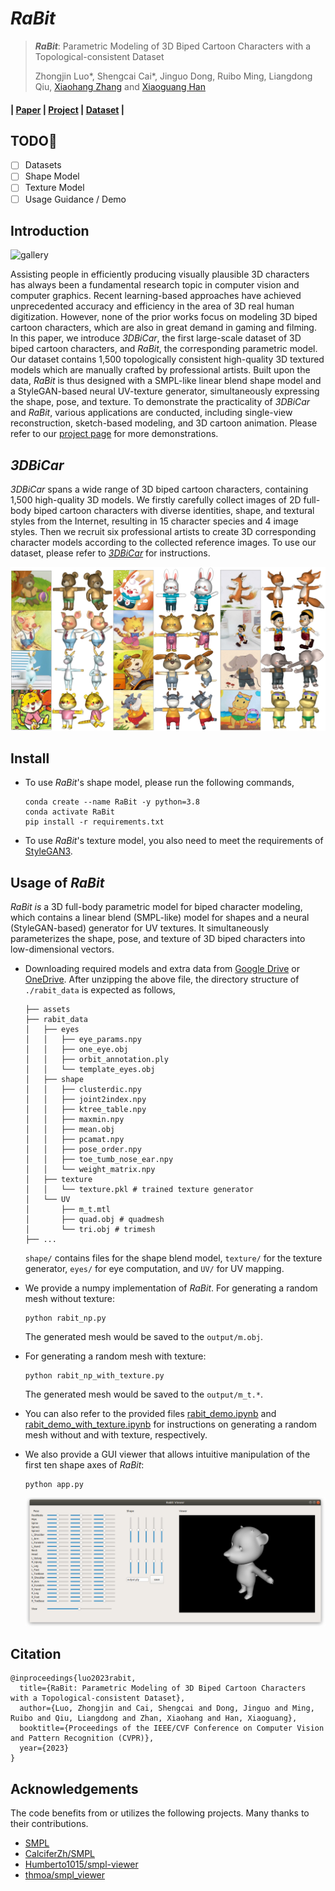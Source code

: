 # *RaBit*

> ***RaBit***: Parametric Modeling of 3D Biped Cartoon Characters with a Topological-consistent Dataset
>
> Zhongjin Luo*, Shengcai Cai*, Jinguo Dong, Ruibo Ming, Liangdong Qiu, [Xiaohang Zhang](https://xiaohangzhan.github.io/) and [Xiaoguang Han](https://gaplab.cuhk.edu.cn/)

#### | [Paper](https://arxiv.org/abs/2303.12564) | [Project](https://gaplab.cuhk.edu.cn/projects/RaBit/) | [Dataset](https://gaplab.cuhk.edu.cn/projects/RaBit/dataset.html) |

## TODO:triangular_flag_on_post:

- [ ] Datasets
- [ ] Shape Model
- [ ] Texture Model
- [ ] Usage Guidance / Demo

## Introduction

![gallery](./assets/fig_teaser.png)

Assisting people in efficiently producing visually plausible 3D characters has always been a fundamental research topic in computer vision and computer graphics. Recent learning-based approaches have achieved unprecedented accuracy and efficiency in the area of 3D real human digitization. However, none of the prior works focus on modeling 3D biped cartoon characters, which are also in great demand in gaming and filming. In this paper, we introduce *3DBiCar*, the first large-scale dataset of 3D biped cartoon characters, and *RaBit*, the corresponding parametric model. Our dataset contains 1,500 topologically consistent high-quality 3D textured models which are manually crafted by professional artists. Built upon the data, *RaBit* is thus designed with a SMPL-like linear blend shape model and a StyleGAN-based neural UV-texture generator, simultaneously expressing the shape, pose, and texture. To demonstrate the practicality of *3DBiCar* and *RaBit*, various applications are conducted, including single-view reconstruction, sketch-based modeling, and 3D cartoon animation. Please refer to our [project page](https://gaplab.cuhk.edu.cn/projects/RaBit/) for more demonstrations.

## *3DBiCar*

*3DBiCar* spans a wide range of 3D biped cartoon characters, containing 1,500 high-quality 3D models. We firstly carefully collect images of 2D full-body biped cartoon characters with diverse identities, shape, and textural styles from the Internet, resulting in 15 character species and 4 image styles. Then we recruit six professional artists to create 3D corresponding character models according to the collected reference images. To use our dataset, please refer to [*3DBiCar*](https://gaplab.cuhk.edu.cn/projects/RaBit/dataset.html) for instructions.

![gallery](./assets/fig_dataset_gallery.png)

## Install

- To use *RaBit*'s shape model, please run the following commands,

  ```
  conda create --name RaBit -y python=3.8
  conda activate RaBit
  pip install -r requirements.txt
  ```

- To use *RaBit*'s texture model, you also need to meet the requirements of [StyleGAN3](https://github.com/NVlabs/stylegan3).

## **Usage of *RaBit***

*RaBit is* a 3D full-body parametric model for biped character modeling, which contains a linear blend (SMPL-like) model for shapes and a neural (StyleGAN-based) generator for UV textures. It simultaneously parameterizes the shape, pose, and texture of 3D biped characters into low-dimensional vectors.

- Downloading required models and extra data from [Google Drive](https://drive.google.com/file/d/1yvweTYPKtmuMt5Eu7CHZ4-Do4CRYLFtp/view?usp=sharing) or [OneDrive](https://cuhko365-my.sharepoint.com/:u:/g/personal/220019015_link_cuhk_edu_cn/EfrbrGVpsUlDuE4zZDfsJlIB-QzgUDb9GZO9MInG0ecWkQ?e=kC79nL). After unzipping the above file, the directory structure of `./rabit_data` is expected as follows,

  ```
  ├── assets
  ├── rabit_data
  │   ├── eyes
  │   │   ├── eye_params.npy
  │   │   ├── one_eye.obj
  │   │   ├── orbit_annotation.ply
  │   │   └── template_eyes.obj
  │   ├── shape
  │   │   ├── clusterdic.npy
  │   │   ├── joint2index.npy
  │   │   ├── ktree_table.npy
  │   │   ├── maxmin.npy
  │   │   ├── mean.obj
  │   │   ├── pcamat.npy
  │   │   ├── pose_order.npy
  │   │   ├── toe_tumb_nose_ear.npy
  │   │   └── weight_matrix.npy
  │   ├── texture
  │   │   └── texture.pkl # trained texture generator
  │   └── UV
  │       ├── m_t.mtl
  │       ├── quad.obj # quadmesh
  │       └── tri.obj # trimesh
  ├── ...
  ```

   `shape/` contains files for the shape blend model, `texture/` for the texture generator, `eyes/` for eye computation, and `UV/` for UV mapping.

- We provide a numpy implementation of *RaBit*. For generating a random mesh without texture:

  ```
  python rabit_np.py
  ```

  The generated mesh would be saved to the `output/m.obj`.

- For generating a random mesh with texture:

  ```
  python rabit_np_with_texture.py
  ```

  The generated mesh would be saved to the `output/m_t.*`.

- You can also refer to the provided files [rabit_demo.ipynb](https://github.com/zhongjinluo/RaBit/blob/master/rabit_demo.ipynb) and [rabit_demo_with_texture.ipynb](https://github.com/zhongjinluo/RaBit/blob/master/rabit_demo_with_texture.ipynb) for instructions on generating a random mesh without and with texture, respectively.

- We also provide a GUI viewer that allows intuitive manipulation of the first ten shape axes of *RaBit*:

  ```
  python app.py
  ```
  
  ![gallery](./assets/viewer.png)

## Citation

```
@inproceedings{luo2023rabit,
  title={RaBit: Parametric Modeling of 3D Biped Cartoon Characters with a Topological-consistent Dataset},
  author={Luo, Zhongjin and Cai, Shengcai and Dong, Jinguo and Ming, Ruibo and Qiu, Liangdong and Zhan, Xiaohang and Han, Xiaoguang},
  booktitle={Proceedings of the IEEE/CVF Conference on Computer Vision and Pattern Recognition (CVPR)},
  year={2023}
}
```

## Acknowledgements

The code benefits from or utilizes the following projects. Many thanks to their contributions.

- [SMPL](https://smpl.is.tue.mpg.de/)
- [CalciferZh/SMPL](CalciferZh/SMPL)
- [Humberto1015/smpl-viewer](https://github.com/Humberto1015/smpl-viewer)
- [thmoa/smpl_viewer](https://github.com/thmoa/smpl_viewer)